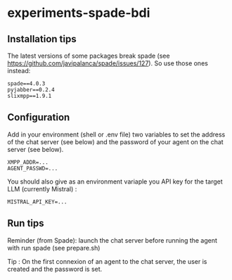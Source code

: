 # experiments-spade-bdi

## Installation tips

The latest versions of some packages break spade (see https://github.com/javipalanca/spade/issues/127). So use those
ones instead:

```
spade==4.0.3
pyjabber==0.2.4
slixmpp==1.9.1
```

## Configuration

Add in your environment (shell or .env file) two variables to set the address of the chat server (see below) and the
password of your agent on the chat server (see below).

```
XMPP_ADDR=...
AGENT_PASSWD=...
```

You should also give as an environment variaple you API key for the target LLM (currently Mistral) :

```
MISTRAL_API_KEY=...
```

## Run tips

Reminder (from Spade): launch the chat server before running the agent with run spade (see prepare.sh)

Tip : On the first connexion of an agent to the chat server, the user is created and the password is set.
